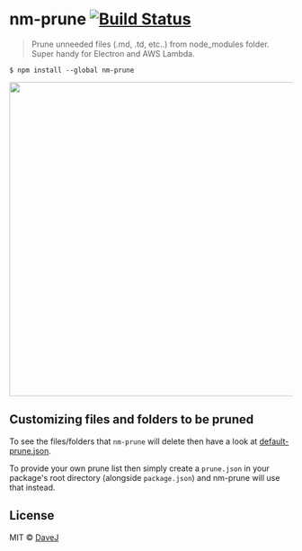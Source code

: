 # nm-prune [![Build Status](https://travis-ci.org/pingyhq/nm-prune.svg?branch=master)](https://travis-ci.org/DaveJ/nm-prune)

> Prune unneeded files (.md, .td, etc..) from node_modules folder. Super handy for Electron and AWS Lambda.

```
$ npm install --global nm-prune
```

<img src="https://i.imgur.com/Pc1nUZp.gif" width="559">

## Customizing files and folders to be pruned

To see the files/folders that `nm-prune` will delete then have a look at [default-prune.json](./default-prune.json).

To provide your own prune list then simply create a `prune.json` in your package's root directory (alongside `package.json`) and nm-prune will use that instead.


## License

MIT © [DaveJ](https://github.com/davej)
